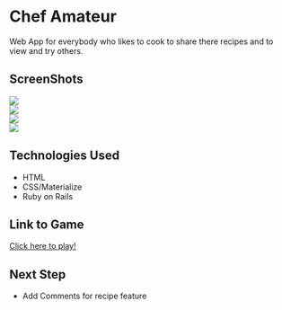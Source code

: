 # Chef Amateur

Web App for everybody who likes to cook 
to share there recipes and to view and try others.

## ScreenShots
<img src="https://i.imgur.com/ivtwWPA.png"/>
<br>
<img src="https://i.imgur.com/cuRZEKl.png"/>
<br>
<img src="https://i.imgur.com/IHRCrJl.png"/>
<br>
<img src="https://i.imgur.com/VLhUkN3.png"/>


## Technologies Used

* HTML
* CSS/Materialize
* Ruby on Rails


## Link to Game

[Click here to play!](https://chefamateur.herokuapp.com/)


## Next Step
* Add Comments for recipe feature
